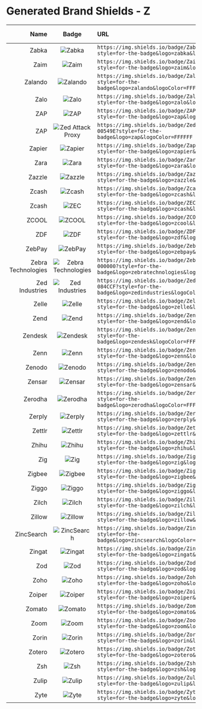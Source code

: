 # Generated Brand Shields - Z
| Name | Badge | URL | Brand Guidelines |
| ---: | :---: | :--- | :--- |
| Zabka | ![Zabka](https://img.shields.io/badge/Zabka-006420?style=for-the-badge&logo=zabka&logoColor=FFFFFF) | `https://img.shields.io/badge/Zabka-006420?style=for-the-badge&logo=zabka&logoColor=FFFFFF` |   |
| Zaim | ![Zaim](https://img.shields.io/badge/Zaim-50A135?style=for-the-badge&logo=zaim&logoColor=FFFFFF) | `https://img.shields.io/badge/Zaim-50A135?style=for-the-badge&logo=zaim&logoColor=FFFFFF` |   |
| Zalando | ![Zalando](https://img.shields.io/badge/Zalando-FF6900?style=for-the-badge&logo=zalando&logoColor=FFFFFF) | `https://img.shields.io/badge/Zalando-FF6900?style=for-the-badge&logo=zalando&logoColor=FFFFFF` |   |
| Zalo | ![Zalo](https://img.shields.io/badge/Zalo-0068FF?style=for-the-badge&logo=zalo&logoColor=FFFFFF) | `https://img.shields.io/badge/Zalo-0068FF?style=for-the-badge&logo=zalo&logoColor=FFFFFF` |   |
| ZAP | ![ZAP](https://img.shields.io/badge/ZAP-00549E?style=for-the-badge&logo=zap&logoColor=FFFFFF) | `https://img.shields.io/badge/ZAP-00549E?style=for-the-badge&logo=zap&logoColor=FFFFFF` |   |
| ZAP | ![Zed Attack Proxy](https://img.shields.io/badge/Zed_Attack_Proxy-00549E?style=for-the-badge&logo=zap&logoColor=FFFFFF) | `https://img.shields.io/badge/Zed_Attack_Proxy-00549E?style=for-the-badge&logo=zap&logoColor=FFFFFF` |   |
| Zapier | ![Zapier](https://img.shields.io/badge/Zapier-FF4F00?style=for-the-badge&logo=zapier&logoColor=FFFFFF) | `https://img.shields.io/badge/Zapier-FF4F00?style=for-the-badge&logo=zapier&logoColor=FFFFFF` | [Link](https://www.figma.com/file/NQFxTCE5pGR3dHZt0DkOyy/Zapier-Brand-Guidelines-%5BExternal%5D?type=design&node-id=101-9701&mode=design) |
| Zara | ![Zara](https://img.shields.io/badge/Zara-000000?style=for-the-badge&logo=zara&logoColor=FFFFFF) | `https://img.shields.io/badge/Zara-000000?style=for-the-badge&logo=zara&logoColor=FFFFFF` |   |
| Zazzle | ![Zazzle](https://img.shields.io/badge/Zazzle-212121?style=for-the-badge&logo=zazzle&logoColor=FFFFFF) | `https://img.shields.io/badge/Zazzle-212121?style=for-the-badge&logo=zazzle&logoColor=FFFFFF` | [Link](https://www.zazzle.com/logo) |
| Zcash | ![Zcash](https://img.shields.io/badge/Zcash-F3B724?style=for-the-badge&logo=zcash&logoColor=333333) | `https://img.shields.io/badge/Zcash-F3B724?style=for-the-badge&logo=zcash&logoColor=333333` | [Link](https://zfnd.org/trademark-policy) |
| Zcash | ![ZEC](https://img.shields.io/badge/ZEC-F3B724?style=for-the-badge&logo=zcash&logoColor=333333) | `https://img.shields.io/badge/ZEC-F3B724?style=for-the-badge&logo=zcash&logoColor=333333` | [Link](https://zfnd.org/trademark-policy) |
| ZCOOL | ![ZCOOL](https://img.shields.io/badge/ZCOOL-FFF200?style=for-the-badge&logo=zcool&logoColor=333333) | `https://img.shields.io/badge/ZCOOL-FFF200?style=for-the-badge&logo=zcool&logoColor=333333` |   |
| ZDF | ![ZDF](https://img.shields.io/badge/ZDF-FA7D19?style=for-the-badge&logo=zdf&logoColor=FFFFFF) | `https://img.shields.io/badge/ZDF-FA7D19?style=for-the-badge&logo=zdf&logoColor=FFFFFF` |   |
| ZebPay | ![ZebPay](https://img.shields.io/badge/ZebPay-2072EF?style=for-the-badge&logo=zebpay&logoColor=FFFFFF) | `https://img.shields.io/badge/ZebPay-2072EF?style=for-the-badge&logo=zebpay&logoColor=FFFFFF` |   |
| Zebra Technologies | ![Zebra Technologies](https://img.shields.io/badge/Zebra_Technologies-000000?style=for-the-badge&logo=zebratechnologies&logoColor=FFFFFF) | `https://img.shields.io/badge/Zebra_Technologies-000000?style=for-the-badge&logo=zebratechnologies&logoColor=FFFFFF` |   |
| Zed Industries | ![Zed Industries](https://img.shields.io/badge/Zed_Industries-084CCF?style=for-the-badge&logo=zedindustries&logoColor=FFFFFF) | `https://img.shields.io/badge/Zed_Industries-084CCF?style=for-the-badge&logo=zedindustries&logoColor=FFFFFF` |   |
| Zelle | ![Zelle](https://img.shields.io/badge/Zelle-6D1ED4?style=for-the-badge&logo=zelle&logoColor=FFFFFF) | `https://img.shields.io/badge/Zelle-6D1ED4?style=for-the-badge&logo=zelle&logoColor=FFFFFF` |   |
| Zend | ![Zend](https://img.shields.io/badge/Zend-0679EA?style=for-the-badge&logo=zend&logoColor=FFFFFF) | `https://img.shields.io/badge/Zend-0679EA?style=for-the-badge&logo=zend&logoColor=FFFFFF` |   |
| Zendesk | ![Zendesk](https://img.shields.io/badge/Zendesk-03363D?style=for-the-badge&logo=zendesk&logoColor=FFFFFF) | `https://img.shields.io/badge/Zendesk-03363D?style=for-the-badge&logo=zendesk&logoColor=FFFFFF` | [Link](https://brandland.zendesk.com) |
| Zenn | ![Zenn](https://img.shields.io/badge/Zenn-3EA8FF?style=for-the-badge&logo=zenn&logoColor=FFFFFF) | `https://img.shields.io/badge/Zenn-3EA8FF?style=for-the-badge&logo=zenn&logoColor=FFFFFF` |   |
| Zenodo | ![Zenodo](https://img.shields.io/badge/Zenodo-1682D4?style=for-the-badge&logo=zenodo&logoColor=FFFFFF) | `https://img.shields.io/badge/Zenodo-1682D4?style=for-the-badge&logo=zenodo&logoColor=FFFFFF` | [Link](https://about.zenodo.org) |
| Zensar | ![Zensar](https://img.shields.io/badge/Zensar-000000?style=for-the-badge&logo=zensar&logoColor=FFFFFF) | `https://img.shields.io/badge/Zensar-000000?style=for-the-badge&logo=zensar&logoColor=FFFFFF` |   |
| Zerodha | ![Zerodha](https://img.shields.io/badge/Zerodha-387ED1?style=for-the-badge&logo=zerodha&logoColor=FFFFFF) | `https://img.shields.io/badge/Zerodha-387ED1?style=for-the-badge&logo=zerodha&logoColor=FFFFFF` |   |
| Zerply | ![Zerply](https://img.shields.io/badge/Zerply-7BBB6E?style=for-the-badge&logo=zerply&logoColor=FFFFFF) | `https://img.shields.io/badge/Zerply-7BBB6E?style=for-the-badge&logo=zerply&logoColor=FFFFFF` | [Link](https://zerply.com/about/resources) |
| Zettlr | ![Zettlr](https://img.shields.io/badge/Zettlr-1CB27E?style=for-the-badge&logo=zettlr&logoColor=FFFFFF) | `https://img.shields.io/badge/Zettlr-1CB27E?style=for-the-badge&logo=zettlr&logoColor=FFFFFF` | [Link](https://www.zettlr.com/press) |
| Zhihu | ![Zhihu](https://img.shields.io/badge/Zhihu-0084FF?style=for-the-badge&logo=zhihu&logoColor=FFFFFF) | `https://img.shields.io/badge/Zhihu-0084FF?style=for-the-badge&logo=zhihu&logoColor=FFFFFF` |   |
| Zig | ![Zig](https://img.shields.io/badge/Zig-F7A41D?style=for-the-badge&logo=zig&logoColor=FFFFFF) | `https://img.shields.io/badge/Zig-F7A41D?style=for-the-badge&logo=zig&logoColor=FFFFFF` |   |
| Zigbee | ![Zigbee](https://img.shields.io/badge/Zigbee-EB0443?style=for-the-badge&logo=zigbee&logoColor=FFFFFF) | `https://img.shields.io/badge/Zigbee-EB0443?style=for-the-badge&logo=zigbee&logoColor=FFFFFF` |   |
| Ziggo | ![Ziggo](https://img.shields.io/badge/Ziggo-F48C00?style=for-the-badge&logo=ziggo&logoColor=FFFFFF) | `https://img.shields.io/badge/Ziggo-F48C00?style=for-the-badge&logo=ziggo&logoColor=FFFFFF` |   |
| Zilch | ![Zilch](https://img.shields.io/badge/Zilch-00D287?style=for-the-badge&logo=zilch&logoColor=FFFFFF) | `https://img.shields.io/badge/Zilch-00D287?style=for-the-badge&logo=zilch&logoColor=FFFFFF` |   |
| Zillow | ![Zillow](https://img.shields.io/badge/Zillow-006AFF?style=for-the-badge&logo=zillow&logoColor=FFFFFF) | `https://img.shields.io/badge/Zillow-006AFF?style=for-the-badge&logo=zillow&logoColor=FFFFFF` |   |
| ZincSearch | ![ZincSearch](https://img.shields.io/badge/ZincSearch-5BA37F?style=for-the-badge&logo=zincsearch&logoColor=FFFFFF) | `https://img.shields.io/badge/ZincSearch-5BA37F?style=for-the-badge&logo=zincsearch&logoColor=FFFFFF` |   |
| Zingat | ![Zingat](https://img.shields.io/badge/Zingat-009CFB?style=for-the-badge&logo=zingat&logoColor=FFFFFF) | `https://img.shields.io/badge/Zingat-009CFB?style=for-the-badge&logo=zingat&logoColor=FFFFFF` |   |
| Zod | ![Zod](https://img.shields.io/badge/Zod-3E67B1?style=for-the-badge&logo=zod&logoColor=FFFFFF) | `https://img.shields.io/badge/Zod-3E67B1?style=for-the-badge&logo=zod&logoColor=FFFFFF` |   |
| Zoho | ![Zoho](https://img.shields.io/badge/Zoho-E42527?style=for-the-badge&logo=zoho&logoColor=FFFFFF) | `https://img.shields.io/badge/Zoho-E42527?style=for-the-badge&logo=zoho&logoColor=FFFFFF` |   |
| Zoiper | ![Zoiper](https://img.shields.io/badge/Zoiper-F47920?style=for-the-badge&logo=zoiper&logoColor=FFFFFF) | `https://img.shields.io/badge/Zoiper-F47920?style=for-the-badge&logo=zoiper&logoColor=FFFFFF` |   |
| Zomato | ![Zomato](https://img.shields.io/badge/Zomato-E23744?style=for-the-badge&logo=zomato&logoColor=FFFFFF) | `https://img.shields.io/badge/Zomato-E23744?style=for-the-badge&logo=zomato&logoColor=FFFFFF` |   |
| Zoom | ![Zoom](https://img.shields.io/badge/Zoom-0B5CFF?style=for-the-badge&logo=zoom&logoColor=FFFFFF) | `https://img.shields.io/badge/Zoom-0B5CFF?style=for-the-badge&logo=zoom&logoColor=FFFFFF` | [Link](https://brand.zoom.us) |
| Zorin | ![Zorin](https://img.shields.io/badge/Zorin-15A6F0?style=for-the-badge&logo=zorin&logoColor=FFFFFF) | `https://img.shields.io/badge/Zorin-15A6F0?style=for-the-badge&logo=zorin&logoColor=FFFFFF` |   |
| Zotero | ![Zotero](https://img.shields.io/badge/Zotero-CC2936?style=for-the-badge&logo=zotero&logoColor=FFFFFF) | `https://img.shields.io/badge/Zotero-CC2936?style=for-the-badge&logo=zotero&logoColor=FFFFFF` |   |
| Zsh | ![Zsh](https://img.shields.io/badge/Zsh-F15A24?style=for-the-badge&logo=zsh&logoColor=FFFFFF) | `https://img.shields.io/badge/Zsh-F15A24?style=for-the-badge&logo=zsh&logoColor=FFFFFF` |   |
| Zulip | ![Zulip](https://img.shields.io/badge/Zulip-6492FE?style=for-the-badge&logo=zulip&logoColor=FFFFFF) | `https://img.shields.io/badge/Zulip-6492FE?style=for-the-badge&logo=zulip&logoColor=FFFFFF` |   |
| Zyte | ![Zyte](https://img.shields.io/badge/Zyte-B02CCE?style=for-the-badge&logo=zyte&logoColor=FFFFFF) | `https://img.shields.io/badge/Zyte-B02CCE?style=for-the-badge&logo=zyte&logoColor=FFFFFF` |   |
